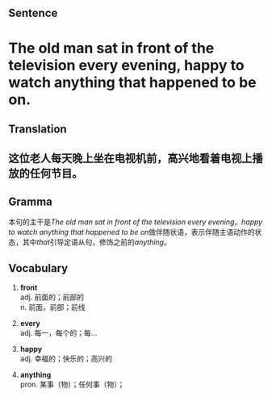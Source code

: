 ## Sentence

<h1>The old man sat in front of the television every evening, happy to watch anything that happened to be on.</h1>

## Translation

<h2>这位老人每天晚上坐在电视机前，高兴地看着电视上播放的任何节目。</h2>

## Gramma     

本句的主干是*The old man sat in front of the television every evening*。*happy to watch anything that happened to be on*做伴随状语，表示伴随主语动作的状态，其中*that*引导定语从句，修饰之前的*anything*。      


## Vocabulary   

1. **front**     
adj. 前面的；前部的       
n. 前面，前部；前线      

2. **every**      
adj. 每一，每个的；每...      

3. **happy**      
adj. 幸福的；快乐的；高兴的       

4. **anything**     
pron. 某事（物）；任何事（物）；     



